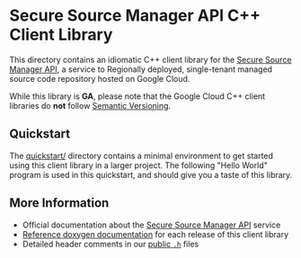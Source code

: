# Secure Source Manager API C++ Client Library

This directory contains an idiomatic C++ client library for the
[Secure Source Manager API][cloud-service-docs], a service to Regionally
deployed, single-tenant managed source code repository hosted on Google Cloud.

While this library is **GA**, please note that the Google Cloud C++ client
libraries do **not** follow [Semantic Versioning](https://semver.org/).

## Quickstart

The [quickstart/](quickstart/README.md) directory contains a minimal environment
to get started using this client library in a larger project. The following
"Hello World" program is used in this quickstart, and should give you a taste of
this library.

<!-- inject-quickstart-start -->

<!-- inject-quickstart-end -->

## More Information

- Official documentation about the
  [Secure Source Manager API][cloud-service-docs] service
- [Reference doxygen documentation][doxygen-link] for each release of this
  client library
- Detailed header comments in our [public `.h`][source-link] files

[cloud-service-docs]: https://cloud.google.com/securesourcemanager
[doxygen-link]: https://cloud.google.com/cpp/docs/reference/securesourcemanager/latest/
[source-link]: https://github.com/googleapis/google-cloud-cpp/tree/main/google/cloud/securesourcemanager
